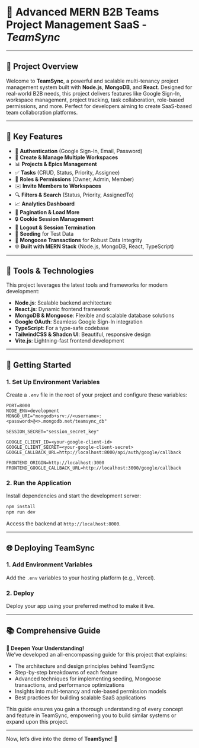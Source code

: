 # 🌟 Advanced MERN B2B Teams Project Management SaaS - _TeamSync_

---

## 📌 Project Overview

Welcome to **TeamSync**, a powerful and scalable multi-tenancy project management system built with **Node.js**, **MongoDB**, and **React**. Designed for real-world B2B needs, this project delivers features like Google Sign-In, workspace management, project tracking, task collaboration, role-based permissions, and more. Perfect for developers aiming to create SaaS-based team collaboration platforms.

---

## 🌟 Key Features

- 🔐 **Authentication** (Google Sign-In, Email, Password)
- 🏢 **Create & Manage Multiple Workspaces**
- 📊 **Projects & Epics Management**
- ✅ **Tasks** (CRUD, Status, Priority, Assignee)
- 👥 **Roles & Permissions** (Owner, Admin, Member)
- ✉️ **Invite Members to Workspaces**
- 🔍 **Filters & Search** (Status, Priority, AssignedTo)
- 📈 **Analytics Dashboard**
- 📅 **Pagination & Load More**
- 🔒 **Cookie Session Management**
- 🚪 **Logout & Session Termination**
- 🌱 **Seeding** for Test Data
- 💾 **Mongoose Transactions** for Robust Data Integrity
- 🌐 **Built with MERN Stack** (Node.js, MongoDB, React, TypeScript)

---

## 🚀 Tools & Technologies

This project leverages the latest tools and frameworks for modern development:

- **Node.js**: Scalable backend architecture
- **React.js**: Dynamic frontend framework
- **MongoDB & Mongoose**: Flexible and scalable database solutions
- **Google OAuth**: Seamless Google Sign-In integration
- **TypeScript**: For a type-safe codebase
- **TailwindCSS & Shadcn UI**: Beautiful, responsive design
- **Vite.js**: Lightning-fast frontend development

---

## 🔄 Getting Started

### 1. Set Up Environment Variables

Create a `.env` file in the root of your project and configure these variables:

```plaintext
PORT=8000
NODE_ENV=development
MONGO_URI="mongodb+srv://<username>:<password>@<>.mongodb.net/teamsync_db"

SESSION_SECRET="session_secret_key"

GOOGLE_CLIENT_ID=<your-google-client-id>
GOOGLE_CLIENT_SECRET=<your-google-client-secret>
GOOGLE_CALLBACK_URL=http://localhost:8000/api/auth/google/callback

FRONTEND_ORIGIN=http://localhost:3000
FRONTEND_GOOGLE_CALLBACK_URL=http://localhost:3000/google/callback
```

### 2. Run the Application

Install dependencies and start the development server:

```bash
npm install
npm run dev
```

Access the backend at `http://localhost:8000`.

---

## 🌐 Deploying TeamSync

### 1. Add Environment Variables

Add the `.env` variables to your hosting platform (e.g., Vercel).

### 2. Deploy

Deploy your app using your preferred method to make it live.

---

## 📚 Comprehensive Guide

**🚀 Deepen Your Understanding!**  
We’ve developed an all-encompassing guide for this project that explains:

- The architecture and design principles behind TeamSync
- Step-by-step breakdowns of each feature
- Advanced techniques for implementing seeding, Mongoose transactions, and performance optimizations
- Insights into multi-tenancy and role-based permission models
- Best practices for building scalable SaaS applications

This guide ensures you gain a thorough understanding of every concept and feature in TeamSync, empowering you to build similar systems or expand upon this project.

---

Now, let’s dive into the demo of **TeamSync**! 🚀
